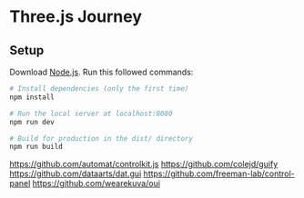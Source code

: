 # Three.js Journey

## Setup
Download [Node.js](https://nodejs.org/en/download/).
Run this followed commands:

``` bash
# Install dependencies (only the first time)
npm install

# Run the local server at localhost:8080
npm run dev

# Build for production in the dist/ directory
npm run build
```


https://github.com/automat/controlkit.js
https://github.com/colejd/guify
https://github.com/dataarts/dat.gui
https://github.com/freeman-lab/control-panel
https://github.com/wearekuva/oui


